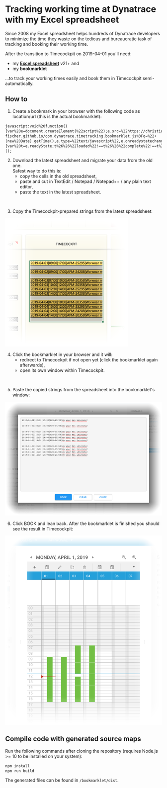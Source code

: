 # Tracking working time at Dynatrace with my Excel spreadsheet

Since 2008 my Excel spreadsheet helps hundreds of Dynatrace developers to
minimize the time they waste on the tedious and bureaucratic task of tracking
and booking their working time.

After the transition to Timecockpit on 2019-04-01 you'll need:

- my [**Excel spreadsheet**](./spreadsheet/) v21+ and
- my **bookmarklet**

...to track your working times easily and book them in Timecockpit
semi-automatically.

## How to

1. Create a bookmark in your browser with the following code as location/url
   (this is the actual bookmarklet):

```
javascript:void%20function(){var%20e=document.createElement(%22script%22);e.src=%22https://christian-fischer.github.io/com.dynatrace.timetracking.bookmarklet.js%3Fq=%22+(new%20Date).getTime(),e.type=%22text/javascript%22,e.onreadystatechange=e.onload=function(){var%20t=e.readyState;t%26%26%22loaded%22!==t%26%26%22complete%22!==t%26%26alert(%22could%20not%20load%20bookmarklet%22)},document.head.appendChild(e)}();
```

2. Download the latest spreadsheet and migrate your data from the old one.\
   Safest way to do this is:
   - copy the cells in the old spreadsheet,
   - paste and cut in TextEdit / Notepad / Notepad++ / any plain text editor,
   - paste the text in the latest spreadsheet.

&#160;

3. Copy the Timecockpit-prepared strings from the latest spreadsheet:

![](resources/spreadsheet.png)

4. Click the bookmarklet in your browser and it will:
   - redirect to Timecockpit if not open yet (click the bookmarklet again
     afterwards),
   - open its own window within Timecockpit.

&#160;

5. Paste the copied strings from the spreadsheet into the bookmarklet's window:

![](resources/bookmarklet.png)

6. Click BOOK and lean back. After the bookmarklet is finished you should see
   the result in Timecockpit:

![](resources/timecockpit.png)

## Compile code with generated source maps

Run the following commands after cloning the repository (requires Node.js >= 10
to be installed on your system):

```
npm install
npm run build
```

The generated files can be found in `/bookmarklet/dist`.
